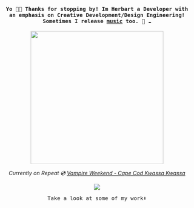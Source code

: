 
<h4 align="center"><samp> Yo 👋🏾 Thanks for stopping by! Im Herbart a Developer with an emphasis on Creative Development/Design Engineering! Sometimes I release <a href="https://www.youtube.com/watch?v=QTTAcjfxm3c">music</a> too. 🐍 ☁️</samp></h4>

<p align="center">
  <img width="350" src="https://media.giphy.com/media/v1.Y2lkPWVjZjA1ZTQ3eXkzMHVlYXNnZmw1NnMzdjExa24ydTRyaHhmamF4bGRpeGJob3JvZCZlcD12MV9naWZzX3NlYXJjaCZjdD1n/6gvtBUGmqwCn2SwxDS/giphy.gif">
</p>


<p align="center">
<em>Currently on Repeat 💿 <a href="https://youtu.be/9wHl9qRsMzw?si=kVObY0O4qUgHfu6d">Vampire Weekend - Cape Cod Kwassa Kwassa</a></em>
</p>

<p align="center">
<a href= "https://x.com/herb_dev"><img src="https://img.icons8.com/material-outlined/32/000000/twitter.png"/></a>
</p>

<p align="center"><samp>
Take a look at some of my work⬇️  
  </samp>
</p>





<!-- ![](https://visitor-badge.glitch.me/badge?page_id=ari-hacks.ari-hacks)
 -->
<!--
**ari-hacks/ari-hacks** is a ✨ _special_ ✨ repository because its `README.md` (this file) appears on your GitHub profile.

Here are some ideas to get you started:

- 🔭 I’m currently working on ...
- 🌱 I’m currently learning ...
- 👯 I’m looking to collaborate on ...
- 🤔 I’m looking for help with ...
- 💬 Ask me about ...
- 📫 How to reach me: ...
- 😄 Pronouns: ...
- ⚡ Fun fact: ...
-->
